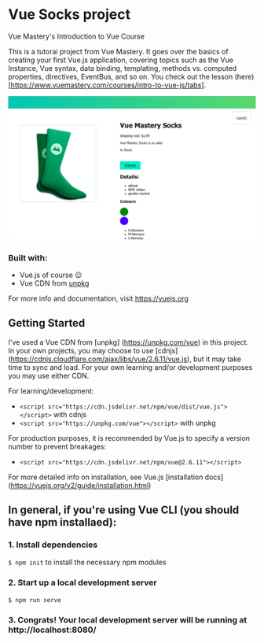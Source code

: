 # Vue Socks project
Vue Mastery's Introduction to Vue Course

This is a tutorai project from Vue Mastery. It goes over the basics of creating your first Vue.js application, covering topics such as the Vue Instance, Vue syntax, data binding, templating, methods vs. computed properties, directives, EventBus, and so on. You check out the lesson (here) [https://www.vuemastery.com/courses/intro-to-vue-js/tabs].

![Image of Vue Socks product webpage](./assets/project-photo.png)

### Built with:
- Vue.js of course 😉
- Vue CDN from [unpkg](https://unpkg.com/vue)

For more info and documentation, visit https://vuejs.org

## Getting Started

I've used a Vue CDN from [unpkg] (https://unpkg.com/vue) in this project. In your own projects, you may choose to use [cdnjs] (https://cdnjs.cloudflare.com/ajax/libs/vue/2.6.11/vue.js), but it may take time to sync and load. For your own learning and/or development purposes you may use either CDN.

For learning/development:
- `<script src="https://cdn.jsdelivr.net/npm/vue/dist/vue.js"></script>` with cdnjs
- `<script src="https://unpkg.com/vue"></script>` with unpkg

For production purposes, it is recommended by Vue.js to specify a version number to prevent breakages:
- `<script src="https://cdn.jsdelivr.net/npm/vue@2.6.11"></script>`

For more detailed info on installation, see Vue.js [installation docs] (https://vuejs.org/v2/guide/installation.html)


## In general, if you're using Vue CLI (you should have npm installaed):

### 1. Install dependencies
`$ npm init` to install the necessary npm modules

### 2. Start up a local development server
`$ npm run serve`

### 3. Congrats! Your local development server will be running at http://localhost:8080/

